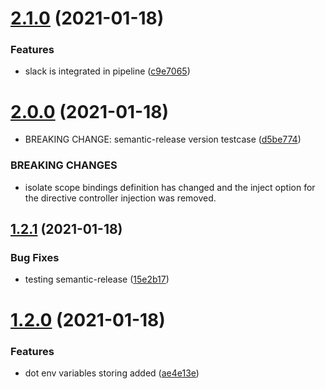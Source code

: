 # [2.1.0](https://github.com/Ven2575/gitflow-demo/compare/2.0.0...2.1.0) (2021-01-18)


### Features

* slack is integrated in pipeline ([c9e7065](https://github.com/Ven2575/gitflow-demo/commit/c9e7065fa21fcb9f02281f06830b6dbafd4bb5e9))

# [2.0.0](https://github.com/Ven2575/gitflow-demo/compare/1.2.1...2.0.0) (2021-01-18)


* BREAKING CHANGE: semantic-release version testcase ([d5be774](https://github.com/Ven2575/gitflow-demo/commit/d5be774a732e528a0d5fb2524e5f1e3e311f7af0))


### BREAKING CHANGES

* isolate scope bindings definition has changed and the inject option
for the directive controller injection was removed.

## [1.2.1](https://github.com/Ven2575/gitflow-demo/compare/1.2.0...1.2.1) (2021-01-18)


### Bug Fixes

* testing semantic-release ([15e2b17](https://github.com/Ven2575/gitflow-demo/commit/15e2b17c2023a7b6d3ce2007f588715ec06f0f65))

# [1.2.0](https://github.com/Ven2575/gitflow-demo/compare/1.1.1...1.2.0) (2021-01-18)


### Features

* dot env variables storing added ([ae4e13e](https://github.com/Ven2575/gitflow-demo/commit/ae4e13e7e6aa761f88361dc250be77de27f6ef9a))
